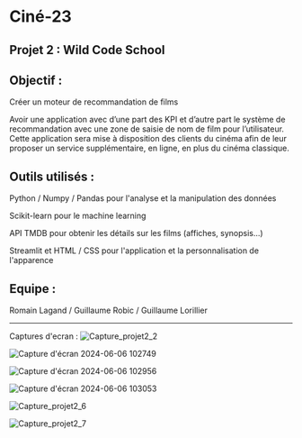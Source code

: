 # Ciné-23

## Projet 2 : Wild Code School 

## Objectif : 
Créer un moteur de recommandation de films

Avoir une application avec d’une part des KPI et d’autre part le
système de recommandation avec une zone de saisie de nom de film pour l’utilisateur.
Cette application sera mise à disposition des clients du cinéma afin de leur proposer un
service supplémentaire, en ligne, en plus du cinéma classique.

## Outils utilisés : 
Python / Numpy / Pandas pour l'analyse et la manipulation des données

Scikit-learn pour le machine learning

API TMDB pour obtenir les détails sur les films (affiches, synopsis...)

Streamlit et HTML / CSS pour l'application et la personnalisation de l'apparence


## Equipe : 
Romain Lagand / Guillaume Robic / Guillaume Lorillier

----------------------------------------------------------------------------------------------------------------------------------------

Captures d'ecran :
![Capture_projet2_2](https://github.com/GuillaumeLorillier/CINE-23/assets/161337751/d283ac7c-8601-472a-a1c5-907989ca8a9a)

![Capture d'écran 2024-06-06 102749](https://github.com/GuillaumeLorillier/CINE-23/assets/161337751/be30ca07-c3b2-4281-8904-04b190705d77)

![Capture d'écran 2024-06-06 102956](https://github.com/GuillaumeLorillier/CINE-23/assets/161337751/c347ba5b-dd55-4946-ac8d-b7baddf69945)

![Capture d'écran 2024-06-06 103053](https://github.com/GuillaumeLorillier/CINE-23/assets/161337751/4c231f61-f39d-4921-8011-04539e1b2359)

![Capture_projet2_6](https://github.com/GuillaumeLorillier/CINE-23/assets/161337751/0339aabd-2e0e-4dba-83b3-0b8fc75056b9)

![Capture_projet2_7](https://github.com/GuillaumeLorillier/CINE-23/assets/161337751/3265918c-90e3-4494-a0b8-3381ad7ce5b7)

